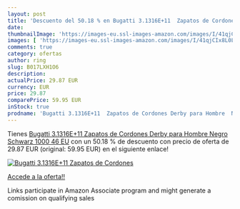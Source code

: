 ```yaml
---
layout: post
title: 'Descuento del 50.18 % en Bugatti 3.1316E+11  Zapatos de Cordones '
date: 
thumbnailImage: 'https://images-eu.ssl-images-amazon.com/images/I/41qjCIx8L0L._SL200_.jpg'
images: [ 'https://images-eu.ssl-images-amazon.com/images/I/41qjCIx8L0L._SL200_.jpg' ]
comments: true
category: ofertas
author: ring
slug: B017LXH1O6
description:
actualPrice: 29.87 EUR
currency: EUR
price: 29.87
comparePrice: 59.95 EUR
inStock: true
prodname: 'Bugatti 3.1316E+11  Zapatos de Cordones Derby para Hombre  Negro  Schwarz 1000   46 EU'
---
```


Tienes [Bugatti 3.1316E+11  Zapatos de Cordones Derby para Hombre  Negro  Schwarz 1000   46 EU](https://www.amazon.es/dp/B017LXH1O6/?tag=tolees-21) con un 50.18 % de descuento con precio de oferta de 29.87 EUR (original: 59.95 EUR) en el siguiente enlace!

[![Bugatti 3.1316E+11  Zapatos de Cordones ](https://images-eu.ssl-images-amazon.com/images/I/41qjCIx8L0L._SL200_.jpg)](https://www.amazon.es/dp/B017LXH1O6/?tag=tolees-21)

[Accede a la oferta!!](https://www.amazon.es/dp/B017LXH1O6/?tag=tolees-21)

Links participate in Amazon Associate program and might generate a comission on qualifying sales


